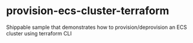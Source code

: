 # provision-ecs-cluster-terraform
Shippable sample that demonstrates how to provision/deprovision an ECS cluster using terraform CLI
